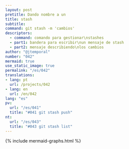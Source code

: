 ```yaml
---
layout: post
pretitle: Dando nombre a un
title: stash
subtitle:
command: git stash -m 'cambios'
descriptors:
  - command: comando para gestionar\nstashes
  - part1: bandera para escribir\nun mensaje de stash
  - part2: mensaje describiendo\nlos cambios
author: "@jtemporal"
number: "042"
mermaid: true
use_static_image: true
permalink: "/es/042"
translations:
- lang: pt
  url: /projects/042
- lang: en
  url: /en/042
lang: "es"
pv:
  url: "/es/041"
  title: "#041 git stash push"
nt:
  url: "/es/043"
  title: "#043 git stash list"
---
```


{% include mermaid-graphs.html %}
